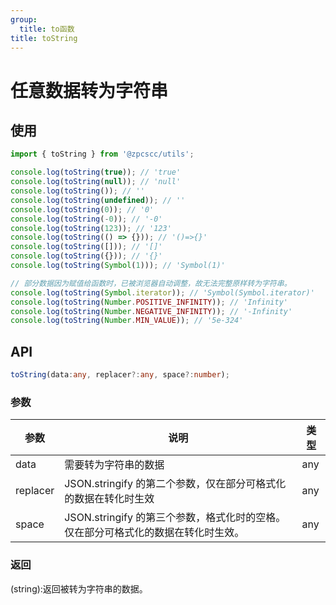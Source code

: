 ```yaml
---
group:
  title: to函数
title: toString
---
```


# 任意数据转为字符串

## 使用

```js
import { toString } from '@zpcscc/utils';

console.log(toString(true)); // 'true'
console.log(toString(null)); // 'null'
console.log(toString()); // ''
console.log(toString(undefined)); // ''
console.log(toString(0)); // '0'
console.log(toString(-0)); // '-0'
console.log(toString(123)); // '123'
console.log(toString(() => {})); // '()=>{}'
console.log(toString([])); // '[]'
console.log(toString({})); // '{}'
console.log(toString(Symbol(1))); // 'Symbol(1)'

// 部分数据因为赋值给函数时，已被浏览器自动调整，故无法完整原样转为字符串。
console.log(toString(Symbol.iterator)); // 'Symbol(Symbol.iterator)'
console.log(toString(Number.POSITIVE_INFINITY)); // 'Infinity'
console.log(toString(Number.NEGATIVE_INFINITY)); // '-Infinity'
console.log(toString(Number.MIN_VALUE)); // '5e-324'
```

## API

```typescript
toString(data:any, replacer?:any, space?:number);
```

### 参数

| 参数     | 说明                                                                              | 类型 |
| -------- | --------------------------------------------------------------------------------- | ---- |
| data     | 需要转为字符串的数据                                                              | any  |
| replacer | JSON.stringify 的第二个参数，仅在部分可格式化的数据在转化时生效                   | any  |
| space    | JSON.stringify 的第三个参数，格式化时的空格。仅在部分可格式化的数据在转化时生效。 | any  |

### 返回

(string):返回被转为字符串的数据。
